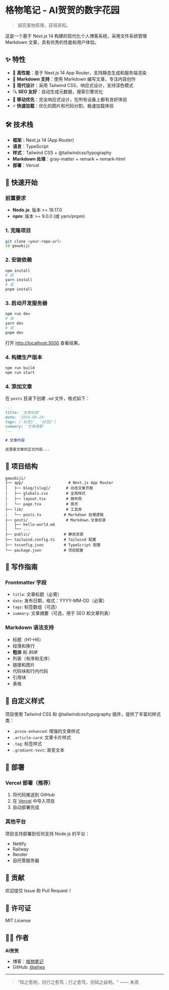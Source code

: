 # 格物笔记 - AI贺贺的数字花园

> 探究事物原理，获得真知。

这是一个基于 Next.js 14 构建的现代化个人博客系统，采用文件系统管理 Markdown 文章，具有优秀的性能和用户体验。

## ✨ 特性

- 🚀 **高性能**：基于 Next.js 14 App Router，支持静态生成和服务端渲染
- 📝 **Markdown 支持**：使用 Markdown 编写文章，专注内容创作
- 🎨 **现代设计**：采用 Tailwind CSS，响应式设计，支持深色模式
- 🔍 **SEO 友好**：自动生成元数据，搜索引擎优化
- 📱 **移动优先**：完全响应式设计，在所有设备上都有良好体验
- ⚡ **快速加载**：优化的图片和代码分割，极速加载体验

## 🛠️ 技术栈

- **框架**：Next.js 14 (App Router)
- **语言**：TypeScript
- **样式**：Tailwind CSS + @tailwindcss/typography
- **Markdown 处理**：gray-matter + remark + remark-html
- **部署**：Vercel

## 🚀 快速开始

### 前置要求

- **Node.js**: 版本 >= 18.17.0
- **npm**: 版本 >= 9.0.0 (或 yarn/pnpm)

### 1. 克隆项目

```bash
git clone <your-repo-url>
cd gewubiji
```

### 2. 安装依赖

```bash
npm install
# 或
yarn install
# 或
pnpm install
```

### 3. 启动开发服务器

```bash
npm run dev
# 或
yarn dev
# 或
pnpm dev
```

打开 [http://localhost:3000](http://localhost:3000) 查看结果。

### 4. 构建生产版本

```bash
npm run build
npm run start
```

### 4. 添加文章

在 `posts` 目录下创建 `.md` 文件，格式如下：

```markdown
---
title: '文章标题'
date: '2025-08-24'
tags: ['标签1', '标签2']
summary: '文章摘要'
---

# 文章内容

这里是文章的正文内容...
```

## 📁 项目结构

```
gewubiji/
├── app/                    # Next.js App Router
│   ├── blog/[slug]/       # 动态文章页面
│   ├── globals.css        # 全局样式
│   ├── layout.tsx         # 根布局
│   └── page.tsx           # 首页
├── lib/                   # 工具库
│   └── posts.ts          # Markdown 处理逻辑
├── posts/                 # Markdown 文章目录
│   ├── hello-world.md
│   └── ...
├── public/               # 静态资源
├── tailwind.config.ts    # Tailwind 配置
├── tsconfig.json         # TypeScript 配置
└── package.json          # 项目配置
```

## 📝 写作指南

### Frontmatter 字段

- `title`: 文章标题（必需）
- `date`: 发布日期，格式：YYYY-MM-DD（必需）
- `tags`: 标签数组（可选）
- `summary`: 文章摘要（可选，用于 SEO 和文章列表）

### Markdown 语法支持

- 标题（H1-H6）
- 段落和换行
- **粗体** 和 *斜体*
- 列表（有序和无序）
- 链接和图片
- 代码块和行内代码
- 引用块
- 表格

## 🎨 自定义样式

项目使用 Tailwind CSS 和 @tailwindcss/typography 插件，提供了丰富的样式类：

- `.prose-enhanced`: 增强的文章样式
- `.article-card`: 文章卡片样式
- `.tag`: 标签样式
- `.gradient-text`: 渐变文本

## 🚀 部署

### Vercel 部署（推荐）

1. 将代码推送到 GitHub
2. 在 [Vercel](https://vercel.com) 中导入项目
3. 自动部署完成

### 其他平台

项目支持部署到任何支持 Node.js 的平台：

- Netlify
- Railway
- Render
- 自托管服务器

## 🤝 贡献

欢迎提交 Issue 和 Pull Request！

## 📄 许可证

MIT License

## 👨‍💻 作者

**AI贺贺**

- 博客：[格物笔记](https://gewubiji.vercel.app)
- GitHub: [@aihes](https://github.com/aihes)

---

> "知之愈明，则行之愈笃；行之愈笃，则知之益明。" —— 朱熹

